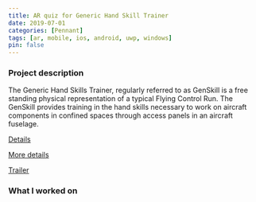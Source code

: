 ```yaml
---
title: AR quiz for Generic Hand Skill Trainer
date: 2019-07-01
categories: [Pennant]
tags: [ar, mobile, ios, android, uwp, windows]
pin: false
---
```


### Project description
The Generic Hand Skills Trainer, regularly referred to as GenSkill is a free standing physical representation of a typical Flying Control Run. The GenSkill provides training in the hand skills necessary to work on aircraft components in confined spaces through access panels in an aircraft fuselage.

[Details](https://www.pennantplc.com/generic-hand-skill-trainer-genskill-mk2-2/)

[More details](https://www.pennantplc.com/new-product-launch-genskill-mk2/)

[Trailer](https://www.youtube.com/watch?v=KZao4Ei4tRM)
### What I worked on
